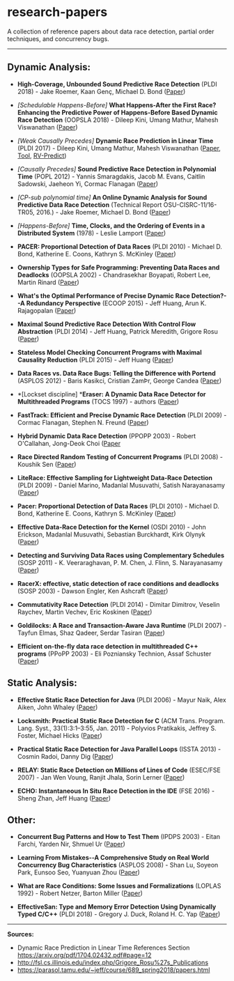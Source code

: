 # research-papers
A collection of reference papers about data race detection, partial order techniques, and concurrency bugs.

---

## Dynamic Analysis:

- **High-Coverage, Unbounded Sound Predictive Race Detection** (PLDI 2018) - Jake Roemer, Kaan Genç, Michael D. Bond ([Paper](http://web.cse.ohio-state.edu/~bond.213/vindicator-pldi-2018.pdf))

- *[Schedulable Happens-Before]* **What Happens-After the First Race? Enhancing the Predictive Power of Happens-Before Based Dynamic Race Detection** (OOPSLA 2018) - Dileep Kini, Umang Mathur, Mahesh Viswanathan ([Paper](http://umathur3.web.engr.illinois.edu/papers/shb-oopsla2018.pdf))

- *[Weak Causally Precedes]* **Dynamic Race Prediction in Linear Time** (PLDI 2017) - Dileep Kini, Umang Mathur, Mahesh Viswanathan ([Paper](https://arxiv.org/pdf/1704.02432.pdf), [Tool](https://github.com/umangm/rapid), [RV-Predict](https://runtimeverification.com/predict/))

- *[Causally Precedes]* **Sound Predictive Race Detection in Polynomial Time** (POPL 2012) - Yannis Smaragdakis, Jacob M. Evans, Caitlin Sadowski, Jaeheon Yi, Cormac Flanagan ([Paper](https://users.soe.ucsc.edu/~cormac/papers/popl12a.pdf))

- *[CP-sub polynomial time]* **An Online Dynamic Analysis for Sound Predictive Data Race Detection** (Technical Report
OSU-CISRC-11/16-TR05, 2016.) - Jake Roemer, Michael D. Bond ([Paper](http://web.cse.ohio-state.edu/~bond.213/raptor-tr.pdf))

- *[Happens-Before]* **Time, Clocks, and the Ordering of Events in a Distributed System** (1978) - Leslie Lamport ([Paper](https://lamport.azurewebsites.net/pubs/time-clocks.pdf))

- **PACER: Proportional Detection of Data Races** (PLDI 2010) - Michael D. Bond, Katherine E. Coons, Kathryn S. McKinley ([Paper](http://www.cs.utexas.edu/users/mckinley/papers/pacer-pldi-2010.pdf))

- **Ownership Types for Safe Programming: Preventing Data Races and Deadlocks** (OOPSLA 2002) - Chandrasekhar Boyapati, Robert Lee, Martin Rinard ([Paper](https://web.eecs.umich.edu/~bchandra/publications/oopsla02.pdf))

- **What's the Optimal Performance of Precise Dynamic Race Detection?--A Redundancy Perspective** (ECOOP 2015) - Jeff Huang, Arun K. Rajagopalan ([Paper](https://parasol.tamu.edu/~jeff/academic/rex.pdf))

- **Maximal Sound Predictive Race Detection With Control Flow Abstraction** (PLDI 2014) - Jeff Huang, Patrick Meredith, Grigore Rosu ([Paper]())

- **Stateless Model Checking Concurrent Programs with Maximal Causality Reduction** (PLDI 2015) - Jeff Huang ([Paper](https://parasol.tamu.edu/~jeff/academic/mcr.pdf))

- **Data Races vs. Data Race Bugs: Telling the Difference with Portend** (ASPLOS 2012) - Baris Kasikci, Cristian ZamÞr, George Candea ([Paper](http://dslab.epfl.ch/pubs/portend.pdf))

- *[Lockset discipline] ***Eraser: A Dynamic Data Race Detector for Multithreaded Programs** (TOCS 1997) - authors ([Paper](http://www.cs.washington.edu/homes/tom/pubs/eraser.pdf))

- **FastTrack: Efficient and Precise Dynamic Race Detection** (PLDI 2009) - Cormac Flanagan, Stephen N. Freund ([Paper](http://slang.soe.ucsc.edu/cormac/papers/pldi09.pdf))

- **Hybrid Dynamic Data Race Detection** (PPOPP 2003) - Robert O'Callahan, Jong-Deok Choi ([Paper](http://web5.cs.columbia.edu/~junfeng/09fa-e6998/papers/hybrid.pdf)

- **Race Directed Random Testing of Concurrent Programs** (PLDI 2008) - Koushik Sen ([Paper](http://dl.acm.org/citation.cfm?id=1375584))

- **LiteRace: Effective Sampling for Lightweight Data-Race Detection** (PLDI 2009) - Daniel Marino, Madanlal Musuvathi, Satish Narayanasamy ([Paper](http://www.cs.columbia.edu/~junfeng/reliable-software/papers/literace.pdf))

- **Pacer: Proportional Detection of Data Races** (PLDI 2010) - Michael D. Bond, Katherine E. Coons, Kathryn S. McKinley ([Paper](http://www.cse.ohio-state.edu/~mikebond/pacer-pldi-2010.pdf))

- **Effective Data-Race Detection for the Kernel** (OSDI 2010) - John Erickson, Madanlal Musuvathi, Sebastian Burckhardt, Kirk Olynyk ([Paper](http://research.microsoft.com/pubs/139266/DataCollider%20-%20OSDI2010.pdf))

- **Detecting and Surviving Data Races using Complementary Schedules** (SOSP 2011) - K. Veeraraghavan, P. M. Chen, J. Flinn, S. Narayanasamy ([Paper](http://web.eecs.umich.edu/~nsatish/papers/SOSP-11-Frost.pdf))

- **RacerX: effective, static detection of race conditions and deadlocks** (SOSP 2003) - Dawson Engler, Ken Ashcraft ([Paper](https://web.stanford.edu/~engler/racerx-sosp03.pdf))

- **Commutativity Race Detection** (PLDI 2014) - Dimitar Dimitrov, Veselin Raychev, Martin Vechev, Eric Koskinen ([Paper](http://www.srl.inf.ethz.ch/papers/pldi14-commutativity.pdf))

- **Goldilocks: A Race and Transaction-Aware Java Runtime** (PLDI 2007) - Tayfun Elmas, Shaz Qadeer, Serdar Tasiran ([Paper](https://www.cs.purdue.edu/homes/xyzhang/fall07/Papers/goldilock.pdf))

- **Efficient on-the-fly data race detection in multithreaded C++ programs** (PPoPP 2003) - Eli Pozniansky	Technion, Assaf Schuster ([Paper](https://dl.acm.org/citation.cfm?id=781529))

## Static Analysis:
- **Effective Static Race Detection for Java** (PLDI 2006) - Mayur Naik, Alex Aiken, John Whaley ([Paper](https://theory.stanford.edu/~aiken/publications/papers/pldi06.pdf))

- **Locksmith: Practical Static Race Detection for C** (ACM Trans. Program. Lang. Syst., 33(1):3:1–3:55, Jan. 2011) - Polyvios Pratikakis, Jeffrey S. Foster, Michael Hicks ([Paper](http://www.cs.umd.edu/~mwh/papers/locksmith-journal.pdf))

- **Practical Static Race Detection for Java Parallel Loops** (ISSTA 2013) - Cosmin Radoi, Danny Dig ([Paper](http://dig.cs.illinois.edu/papers/Iterace.pdf))

- **RELAY: Static Race Detection on Millions of Lines of Code** (ESEC/FSE 2007) - Jan Wen Voung, Ranjit Jhala, Sorin Lerner ([Paper](https://cseweb.ucsd.edu/~lerner/papers/relay.pdf))

- **ECHO: Instantaneous In Situ Race Detection in the IDE** (FSE 2016) - Sheng Zhan, Jeff Huang ([Paper](https://parasol.tamu.edu/~jeff/academic/echo.pdf))

## Other:

- **Concurrent Bug Patterns and How to Test Them** (IPDPS 2003) - Eitan Farchi, Yarden Nir, Shmuel Ur ([Paper](https://ieeexplore.ieee.org/document/1213511))

- **Learning From Mistakes--A Comprehensive Study on Real World Concurrency Bug Characteristics** (ASPLOS 2008) - Shan Lu, Soyeon Park, Eunsoo Seo, Yuanyuan Zhou ([Paper](https://www.cs.columbia.edu/~junfeng/09fa-e6998/papers/concurrency-bugs.pdf))

- **What are Race Conditions: Some Issues and Formalizations** (LOPLAS 1992) - Robert Netzer, Barton Miller ([Paper](https://www.researchgate.net/publication/2346369_What_are_Race_Conditions_-_Some_Issues_and_Formalizations))

- **EffectiveSan: Type and Memory Error Detection Using Dynamically Typed C/C++** (PLDI 2018) - Gregory J. Duck, Roland H. C. Yap ([Paper](https://arxiv.org/pdf/1710.06125.pdf))

---

**Sources:**
- Dynamic Race Prediction in Linear Time References Section https://arxiv.org/pdf/1704.02432.pdf#page=12
- http://fsl.cs.illinois.edu/index.php/Grigore_Rosu%27s_Publications
- https://parasol.tamu.edu/~jeff/course/689_spring2018/papers.html
